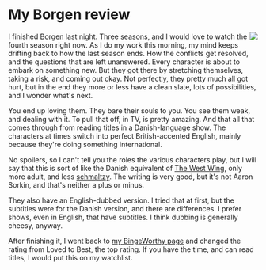 # My Borgen review
<img src="http://scripting.com/images/2020/10/15/borgenBox.png" border="0" align="right">I finished <a href="http://bingeworthy.io/tv/?id=https%3A%2F%2Fwww.metacritic.com%2Ftv%2Fborgen">Borgen</a> last night. Three <a href="https://www.netflix.com/title/70302482">seasons</a>, and I would love to watch the fourth season right now. As I do my work this morning, my mind keeps drifting back to how the last season ends. How the conflicts get resolved, and the questions that are left unanswered. Every character is about to embark on something new. But they got there by stretching themselves, taking a risk, and coming out okay. Not perfectly, they pretty much all got hurt, but in the end they more or less have a clean slate, lots of possibilities, and I wonder what's next.  

You end up loving them. They bare their souls to you. You see them weak, and dealing with it. To pull that off, in TV, is pretty amazing. And that all that comes through from reading titles in a Danish-language show. The characters at times switch into perfect British-accented English, mainly because they're doing something international. 

No spoilers, so I can't tell you the roles the various characters play, but I will say that this is sort of like the Danish equivalent of <a href="https://en.wikipedia.org/wiki/The_West_Wing">The West Wing</a>, only more adult, and less <a href="http://thesaurus.land/?word=schmaltzy">schmaltzy</a>. The writing is very good, but it's not Aaron Sorkin, and that's neither a plus or minus. 

They also have an English-dubbed version. I tried that at first, but the subtitles were for the Danish version, and there are differences. I prefer shows, even in English, that have subtitles. I think dubbing is generally cheesy, anyway.

After finishing it, I went back to <a href="http://my.bingeworthy.io/davewiner/">my BingeWorthy page</a> and changed the rating from Loved to Best, the top rating. If you have the time, and can read titles, I would put this on my watchlist. 

